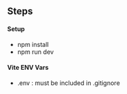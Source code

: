 ## Steps

#### Setup

-   npm install
-   npm run dev

#### Vite ENV Vars

-   .env : must be included in .gitignore

